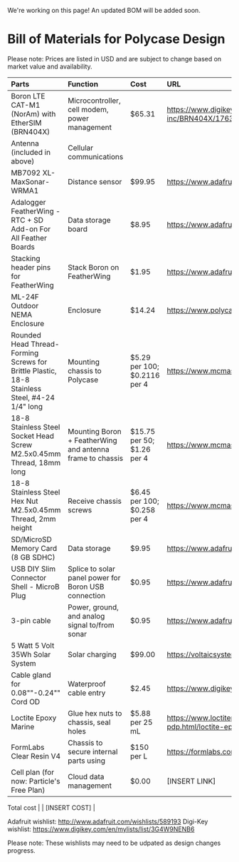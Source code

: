 We're working on this page! An updated BOM will be added soon.

# Bill of Materials for Polycase Design
Please note: Prices are listed in USD and are subject to change based on market value and availability.


Parts | Function | Cost | URL
| :---------------- | :------ | :---- | :---- |
Boron LTE CAT-M1 (NorAm) with EtherSIM (BRN404X) | Microcontroller, cell modem, power management | $65.31 | https://www.digikey.com/en/products/detail/particle-industries-inc/BRN404X/17632424
Antenna (included in above) | Cellular communications | |
MB7092 XL-MaxSonar-WRMA1 | Distance sensor | $99.95 | https://www.adafruit.com/product/1137
Adalogger FeatherWing - RTC + SD Add-on For All Feather Boards | Data storage board | $8.95 | https://www.adafruit.com/product/2922
Stacking header pins for FeatherWing | Stack Boron on FeatherWing | $1.95 | https://www.adafruit.com/product/2940
ML-24F Outdoor NEMA Enclosure | Enclosure | $14.24 | https://www.polycase.com/ml-24f
Rounded Head Thread-Forming Screws for Brittle Plastic, 18-8 Stainless Steel, #4-24 1/4" long | Mounting chassis to Polycase | $5.29 per 100; $0.2116 per 4 | https://www.mcmaster.com/97349A415/
18-8 Stainless Steel Socket Head Screw M2.5x0.45mm Thread, 18mm long | Mounting Boron + FeatherWing and antenna frame to chassis | $15.75 per 50; $1.26 per 4 | https://www.mcmaster.com/91292A028/
18-8 Stainless Steel Hex Nut M2.5x0.45mm Thread, 2mm height | Receive chassis screws | $6.45 per 100; $0.258 per 4 | https://www.mcmaster.com/91828A113/
SD/MicroSD Memory Card (8 GB SDHC) | Data storage | $9.95 | https://www.adafruit.com/product/1294
USB DIY Slim Connector Shell - MicroB Plug | Splice to solar panel power for Boron USB connection | $0.95 | https://www.adafruit.com/product/1826
3-pin cable | Power, ground, and analog signal to/from sonar | $0.95 | https://www.adafruit.com/product/4721
5 Watt 5 Volt 35Wh Solar System | Solar charging | $99.00 | https://voltaicsystems.com/5-watt-5-volt-35wh-solar-system/
Cable gland for 0.08""-0.24"" Cord OD | Waterproof cable entry | $2.45 | https://www.digikey.com/en/products/detail/lapp/S2209/11200603
Loctite Epoxy Marine | Glue hex nuts to chassis, seal holes | $5.88 per 25 mL | https://www.loctiteproducts.com/products/central-pdp.html/loctite-epoxy-marine/SAP_0201OIL029V5.html
FormLabs Clear Resin V4 | Chassis to secure internal parts using | $150 per L | https://formlabs.com/store/materials/clear-resin-v4/
Cell plan (for now: Particle's Free Plan) | Cloud data management | $0.00 | [INSERT LINK]

Total cost | | [INSERT COST] |

Adafruit wishlist: http://www.adafruit.com/wishlists/589193
Digi-Key wishlist: https://www.digikey.com/en/mylists/list/3G4W9NENB6

Please note: These wishlists may need to be udpated as design changes progress.